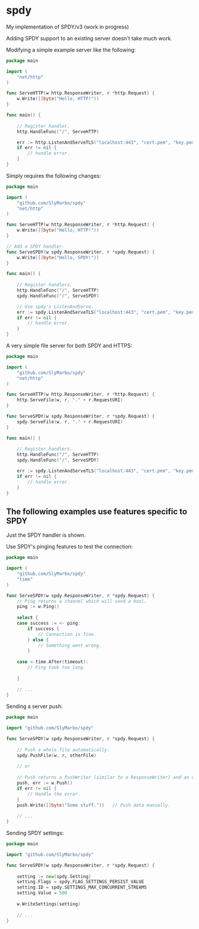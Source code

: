 spdy
====

My implementation of SPDY/v3 (work in progress)

Adding SPDY support to an existing server doesn't take much work.

Modifying a simple example server like the following:
```go
package main

import (
	"net/http"
)

func ServeHTTP(w http.ResponseWriter, r *http.Request) {
	w.Write([]byte("Hello, HTTP!"))
}

func main() {
	
	// Register handler.
	http.HandleFunc("/", ServeHTTP)

	err := http.ListenAndServeTLS("localhost:443", "cert.pem", "key.pem", nil)
	if err != nil {
		// handle error.
	}
}
```

Simply requires the following changes:
```go
package main

import (
	"github.com/SlyMarbo/spdy"
	"net/http"
)

func ServeHTTP(w http.ResponseWriter, r *http.Request) {
	w.Write([]byte("Hello, HTTP!"))
}

// Add a SPDY handler.
func ServeSPDY(w spdy.ResponseWriter, r *spdy.Request) {
	w.Write([]byte("Hello, SPDY!"))
}

func main() {
	
	// Register handlers.
	http.HandleFunc("/", ServeHTTP)
	spdy.HandleFunc("/", ServeSPDY)

	// Use spdy's ListenAndServe.
	err := spdy.ListenAndServeTLS("localhost:443", "cert.pem", "key.pem", nil)
	if err != nil {
		// handle error.
	}
}
```



A very simple file server for both SPDY and HTTPS:
```go
package main

import (
	"github.com/SlyMarbo/spdy"
	"net/http"
)

func ServeHTTP(w http.ResponseWriter, r *http.Request) {
	http.ServeFile(w, r, "." + r.RequestURI)
}

func ServeSPDY(w spdy.ResponseWriter, r *spdy.Request) {
	spdy.ServeFile(w, r, "." + r.RequestURI)
}

func main() {
	
	// Register handlers.
	http.HandleFunc("/", ServeHTTP)
	spdy.HandleFunc("/", ServeSPDY)

	err := spdy.ListenAndServeTLS("localhost:443", "cert.pem", "key.pem", nil)
	if err != nil {
		// handle error.
	}
}
```



The following examples use features specific to SPDY
----------------------------------------------------

Just the SPDY handler is shown.

Use SPDY's pinging features to test the connection:
```go
package main

import (
	"github.com/SlyMarbo/spdy"
	"time"
)

func ServeSPDY(w spdy.ResponseWriter, r *spdy.Request) {
	// Ping returns a channel which will send a bool.
	ping := w.Ping()
	
	select {
	case success := <- ping:
		if success {
			// Connection is fine.
		} else {
			// Something went wrong.
		}
		
	case <-time.After(timeout):
		// Ping took too long.
		
	}
	
	// ...
}
```



Sending a server push:
```go
package main

import "github.com/SlyMarbo/spdy"

func ServeSPDY(w spdy.ResponseWriter, r *spdy.Request) {
	
	// Push a whole file automatically.
	spdy.PushFile(w, r, otherFile)
	
	// or
	
	// Push returns a PushWriter (similar to a ResponseWriter) and an error.
	push, err := w.Push()
	if err != nil {
		// Handle the error.
	}
	push.Write([]byte("Some stuff."))   // Push data manually.
	
	// ...
}
```



Sending SPDY settings:
```go
package main

import "github.com/SlyMarbo/spdy"

func ServeSPDY(w spdy.ResponseWriter, r *spdy.Request) {
	
	setting := new(spdy.Setting)
	setting.Flags = spdy.FLAG_SETTINGS_PERSIST_VALUE
	setting.ID = spdy.SETTINGS_MAX_CONCURRENT_STREAMS
	setting.Value = 500
	
	w.WriteSettings(setting)
	
	// ...
}
```
